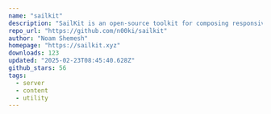 ```yaml
---
name: "sailkit"
description: "SailKit is an open-source toolkit for composing responsive email templates in SvelteKit applications."
repo_url: "https://github.com/n00ki/sailkit"
author: "Noam Shemesh"
homepage: "https://sailkit.xyz"
downloads: 123
updated: "2025-02-23T08:45:40.628Z"
github_stars: 56
tags: 
  - server
  - content
  - utility
---
```

